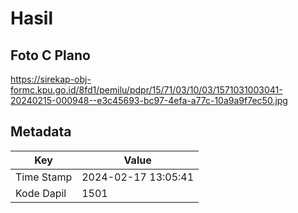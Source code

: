 # Hasil

## Foto C Plano

https://sirekap-obj-formc.kpu.go.id/8fd1/pemilu/pdpr/15/71/03/10/03/1571031003041-20240215-000948--e3c45693-bc97-4efa-a77c-10a9a9f7ec50.jpg


## Metadata

| Key        | Value               |
| ---------- | ------------------- |
| Time Stamp | 2024-02-17 13:05:41 |
| Kode Dapil | 1501                |



